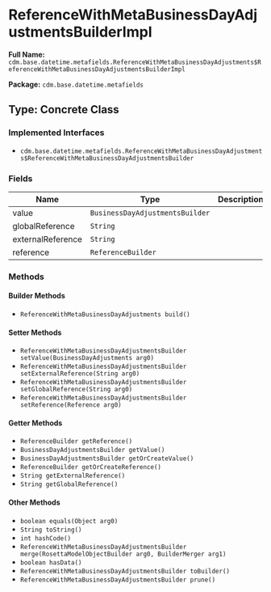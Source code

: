 # ReferenceWithMetaBusinessDayAdjustmentsBuilderImpl

**Full Name:** `cdm.base.datetime.metafields.ReferenceWithMetaBusinessDayAdjustments$ReferenceWithMetaBusinessDayAdjustmentsBuilderImpl`

**Package:** `cdm.base.datetime.metafields`

## Type: Concrete Class

### Implemented Interfaces

- `cdm.base.datetime.metafields.ReferenceWithMetaBusinessDayAdjustments$ReferenceWithMetaBusinessDayAdjustmentsBuilder`

### Fields

| Name | Type | Description |
|------|------|-------------|
| value | `BusinessDayAdjustmentsBuilder` |  |
| globalReference | `String` |  |
| externalReference | `String` |  |
| reference | `ReferenceBuilder` |  |

### Methods

#### Builder Methods

- `ReferenceWithMetaBusinessDayAdjustments build()`

#### Setter Methods

- `ReferenceWithMetaBusinessDayAdjustmentsBuilder setValue(BusinessDayAdjustments arg0)`
- `ReferenceWithMetaBusinessDayAdjustmentsBuilder setExternalReference(String arg0)`
- `ReferenceWithMetaBusinessDayAdjustmentsBuilder setGlobalReference(String arg0)`
- `ReferenceWithMetaBusinessDayAdjustmentsBuilder setReference(Reference arg0)`

#### Getter Methods

- `ReferenceBuilder getReference()`
- `BusinessDayAdjustmentsBuilder getValue()`
- `BusinessDayAdjustmentsBuilder getOrCreateValue()`
- `ReferenceBuilder getOrCreateReference()`
- `String getExternalReference()`
- `String getGlobalReference()`

#### Other Methods

- `boolean equals(Object arg0)`
- `String toString()`
- `int hashCode()`
- `ReferenceWithMetaBusinessDayAdjustmentsBuilder merge(RosettaModelObjectBuilder arg0, BuilderMerger arg1)`
- `boolean hasData()`
- `ReferenceWithMetaBusinessDayAdjustmentsBuilder toBuilder()`
- `ReferenceWithMetaBusinessDayAdjustmentsBuilder prune()`

